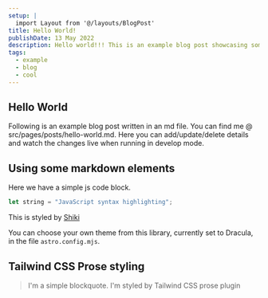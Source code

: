 ```yaml
---
setup: |
  import Layout from '@/layouts/BlogPost'
title: Hello World!
publishDate: 13 May 2022
description: Hello world!!! This is an example blog post showcasing some of the cool stuff Astro Cactus theme can do.
tags:
  - example
  - blog
  - cool
---
```


## Hello World

Following is an example blog post written in an md file. You can find me @ src/pages/posts/hello-world.md. Here you can add/update/delete details and watch the changes live when running in develop mode.

## Using some markdown elements

Here we have a simple js code block.

```js
let string = "JavaScript syntax highlighting";
```

This is styled by [Shiki](https://docs.astro.build/en/guides/markdown-content/#syntax-highlighting)

You can choose your own theme from this library, currently set to Dracula, in the file `astro.config.mjs`.

## Tailwind CSS Prose styling

> I'm a simple blockquote.
> I'm styled by Tailwind CSS prose plugin
